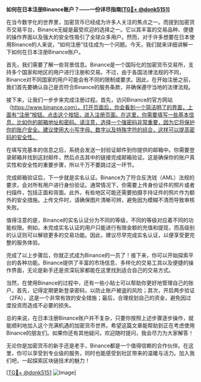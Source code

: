 **如何在日本注册Binance账户？——一份详尽指南[[TG💪+ @donk5151](https://t.me/s/donk5151)]**

在当今数字化的世界里，加密货币已经成为许多人关注的焦点之一。而提到加密货币交易平台，Binance无疑是最受欢迎的选择之一。它以其丰富的交易品种、便捷的操作界面以及强大的安全性吸引了全球众多用户。然而，对于许多想要在日本使用Binance的人来说，“如何注册”往往成为一个问题。今天，我们就来详细讲解一下如何在日本注册Binance账户。

首先，我们需要了解一些背景信息。Binance是一个国际化的加密货币交易所，支持多个国家和地区的用户进行注册和交易。不过，由于各国法律法规的不同，Binance对不同国家的用户可能会有不同的限制或要求。因此，在开始注册之前，我们首先要确认自己是否符合Binance的服务条款，并确保遵守当地的法律法规。

接下来，让我们一步步来完成注册过程。首先，访问Binance的官方网站（https://www.binance.com）。打开页面后，你会看到一个简洁明了的界面，上面有“注册”按钮。点击这个按钮，进入注册页面。在这里，你需要填写一些基本信息，比如你的邮箱地址和密码。请注意，选择一个强密码非常重要，因为它将保护你的账户安全。建议使用大小写字母、数字以及特殊字符的组合，这样可以提高密码的安全性。

在填写完基本的信息之后，系统会发送一封验证邮件到你提供的邮箱中。你需要登录邮箱并找到这封邮件，然后点击其中的链接完成邮箱验证。这是确保你的账户真实性和安全性的重要步骤，所以千万不要跳过这一环节。

完成邮箱验证后，下一步就是实名认证。Binance为了符合反洗钱（AML）法规的要求，会对所有用户进行身份验证。通常情况下，你需要上传身份证件的照片或者扫描件，包括正面和背面。此外，有些地区可能还需要拍摄手持证件的照片作为额外的安全措施。上传文件时，请确保图片清晰可辨，避免因为模糊不清而导致审核失败。

值得注意的是，Binance的实名认证分为不同的等级，不同的等级对应着不同的功能权限。例如，未完成实名认证的用户只能进行有限金额的充值和提现，而高级别的认证则可以解锁更多的交易功能。因此，建议尽早完成实名认证，以便享受更完整的服务体验。

完成了以上步骤后，你就正式成为Binance的一员了！接下来，你可以开始探索平台的各种功能。Binance提供了丰富的市场信息、多样化的交易工具以及便捷的操作界面，无论是新手还是资深玩家都能在这里找到适合自己的交易方式。

当然，在使用Binance的过程中，还有一些小贴士可以帮助你更好地管理自己的账户。首先，记得定期更新登录密码，以防止账户被盗的风险；其次，开启两步验证（2FA），这是一个非常有效的安全措施；最后，合理规划自己的资金，避免因过度投资而造成不必要的损失。

总的来说，在日本注册Binance账户并不复杂，只要你按照上述步骤逐步操作，就能顺利地加入这个充满机遇的加密货币世界。希望这篇文章能帮助到正在考虑使用Binance的朋友们。如果你还有其他疑问，欢迎随时提问，我会尽力为大家解答！

无论你是加密货币的新手还是老手，Binance都是一个值得信赖的合作伙伴。在这里，你可以享受到专业级的服务，同时也能感受到社区带来的温暖与活力。加入我们吧，一起探索区块链技术的魅力！

[[TG💪+ @donk5151](https://t.me/s/donk5151) ![Image](https://i.postimg.cc/rwNCRYN7/Snipaste-2025-04-30-17-27-05.png)]